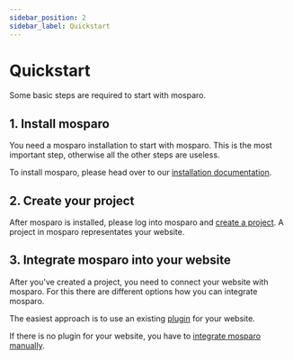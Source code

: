 ```yaml
---
sidebar_position: 2
sidebar_label: Quickstart
---
```


# Quickstart

Some basic steps are required to start with mosparo.

## 1. Install mosparo

You need a mosparo installation to start with mosparo. This is the most important step, otherwise all the other steps are useless.

To install mosparo, please head over to our [installation documentation](/docs/category/installation).

## 2. Create your project

After mosparo is installed, please log into mosparo and [create a project](usage/projects). A project in mosparo representates your website.

## 3. Integrate mosparo into your website

After you've created a project, you need to connect your website with mosparo. For this there are different options how you can integrate mosparo.

The easiest approach is to use an existing [plugin](integration/with_plugins) for your website.

If there is no plugin for your website, you have to [integrate mosparo manually](integration/custom).